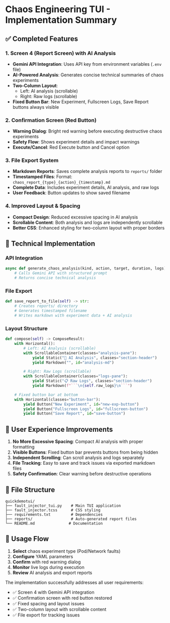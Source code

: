 # Chaos Engineering TUI - Implementation Summary

## ✅ Completed Features

### 1. Screen 4 (Report Screen) with AI Analysis

- **Gemini API Integration**: Uses API key from environment variables (`.env` file)
- **AI-Powered Analysis**: Generates concise technical summaries of chaos experiments
- **Two-Column Layout**:
  - Left: AI analysis (scrollable)
  - Right: Raw logs (scrollable)
- **Fixed Button Bar**: New Experiment, Fullscreen Logs, Save Report buttons always visible

### 2. Confirmation Screen (Red Button)
- **Warning Dialog**: Bright red warning before executing destructive chaos experiments
- **Safety Flow**: Shows experiment details and impact warnings
- **Execute/Cancel**: Red Execute button and Cancel option

### 3. File Export System
- **Markdown Reports**: Saves complete analysis reports to `reports/` folder
- **Timestamped Files**: Format: `chaos_report_{type}_{action}_{timestamp}.md`
- **Complete Data**: Includes experiment details, AI analysis, and raw logs
- **User Feedback**: Button updates to show saved filename

### 4. Improved Layout & Spacing
- **Compact Design**: Reduced excessive spacing in AI analysis
- **Scrollable Content**: Both analysis and logs are independently scrollable
- **Better CSS**: Enhanced styling for two-column layout with proper borders

## 🔧 Technical Implementation

### API Integration
```python
async def generate_chaos_analysis(kind, action, target, duration, logs):
    # Calls Gemini API with structured prompt
    # Returns concise technical analysis
```

### File Export
```python
def save_report_to_file(self) -> str:
    # Creates reports/ directory
    # Generates timestamped filename
    # Writes markdown with experiment data + AI analysis
```

### Layout Structure
```python
def compose(self) -> ComposeResult:
    with Horizontal():
        # Left: AI Analysis (scrollable)
        with ScrollableContainer(classes="analysis-pane"):
            yield Static("🤖 AI Analysis", classes="section-header")
            yield Markdown("", id="analysis-md")

        # Right: Raw Logs (scrollable)
        with ScrollableContainer(classes="logs-pane"):
            yield Static("📋 Raw Logs", classes="section-header")
            yield Markdown(f"```\n{self.raw_logs}\n```")

    # Fixed button bar at bottom
    with Horizontal(classes="button-bar"):
        yield Button("New Experiment", id="new-exp-button")
        yield Button("Fullscreen Logs", id="fullscreen-button")
        yield Button("Save Report", id="save-button")
```

## 🎯 User Experience Improvements

1. **No More Excessive Spacing**: Compact AI analysis with proper formatting
2. **Visible Buttons**: Fixed button bar prevents buttons from being hidden
3. **Independent Scrolling**: Can scroll analysis and logs separately
4. **File Tracking**: Easy to save and track issues via exported markdown files
5. **Safety Confirmation**: Clear warning before destructive operations

## 📁 File Structure
```
quickdemotui/
├── fault_injector_tui.py    # Main TUI application
├── fault_injector.tcss      # CSS styling
├── requirements.txt         # Dependencies
├── reports/                 # Auto-generated report files
└── README.md               # Documentation
```

## 🚀 Usage Flow
1. **Select** chaos experiment type (Pod/Network faults)
2. **Configure** YAML parameters
3. **Confirm** with red warning dialog
4. **Monitor** live logs during execution
5. **Review** AI analysis and export reports

The implementation successfully addresses all user requirements:
- ✅ Screen 4 with Gemini API integration
- ✅ Confirmation screen with red button restored
- ✅ Fixed spacing and layout issues
- ✅ Two-column layout with scrollable content
- ✅ File export for tracking issues
